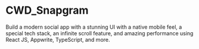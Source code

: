 # CWD_Snapgram
Build a modern social app with a stunning UI with a native mobile feel, a special tech stack, an infinite scroll feature, and amazing performance using React JS, Appwrite, TypeScript, and more.
